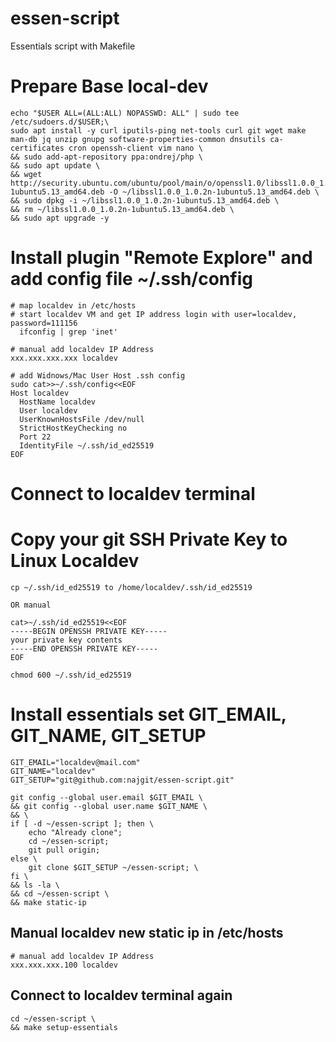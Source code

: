 # essen-script
Essentials script with Makefile

# Prepare Base local-dev
```
echo "$USER ALL=(ALL:ALL) NOPASSWD: ALL" | sudo tee /etc/sudoers.d/$USER;\
sudo apt install -y curl iputils-ping net-tools curl git wget make man-db jq unzip gnupg software-properties-common dnsutils ca-certificates cron openssh-client vim nano \
&& sudo add-apt-repository ppa:ondrej/php \
&& sudo apt update \
&& wget http://security.ubuntu.com/ubuntu/pool/main/o/openssl1.0/libssl1.0.0_1.0.2n-1ubuntu5.13_amd64.deb -O ~/libssl1.0.0_1.0.2n-1ubuntu5.13_amd64.deb \
&& sudo dpkg -i ~/libssl1.0.0_1.0.2n-1ubuntu5.13_amd64.deb \
&& rm ~/libssl1.0.0_1.0.2n-1ubuntu5.13_amd64.deb \
&& sudo apt upgrade -y
```

# Install plugin "Remote Explore" and add config file ~/.ssh/config
```
# map localdev in /etc/hosts
# start localdev VM and get IP address login with user=localdev, password=111156
  ifconfig | grep 'inet'

# manual add localdev IP Address
xxx.xxx.xxx.xxx localdev

# add Widnows/Mac User Host .ssh config
sudo cat>>~/.ssh/config<<EOF
Host localdev
  HostName localdev
  User localdev
  UserKnownHostsFile /dev/null
  StrictHostKeyChecking no
  Port 22
  IdentityFile ~/.ssh/id_ed25519
EOF
```
# Connect to localdev terminal

# Copy your git SSH Private Key to Linux Localdev
```
cp ~/.ssh/id_ed25519 to /home/localdev/.ssh/id_ed25519

OR manual

cat>~/.ssh/id_ed25519<<EOF
-----BEGIN OPENSSH PRIVATE KEY-----
your private key contents
-----END OPENSSH PRIVATE KEY-----
EOF

chmod 600 ~/.ssh/id_ed25519
```

# Install essentials set GIT_EMAIL, GIT_NAME, GIT_SETUP
```
GIT_EMAIL="localdev@mail.com"
GIT_NAME="localdev"
GIT_SETUP="git@github.com:najgit/essen-script.git"

git config --global user.email $GIT_EMAIL \
&& git config --global user.name $GIT_NAME \
&& \
if [ -d ~/essen-script ]; then \
    echo "Already clone";
    cd ~/essen-script;
    git pull origin;
else \
    git clone $GIT_SETUP ~/essen-script; \
fi \
&& ls -la \
&& cd ~/essen-script \
&& make static-ip
```
## Manual localdev new static ip in /etc/hosts
```
# manual add localdev IP Address
xxx.xxx.xxx.100 localdev
```

##  Connect to localdev terminal again
```
cd ~/essen-script \
&& make setup-essentials
```